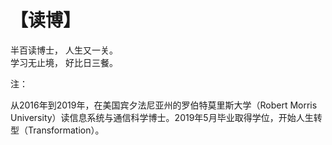 # 【读博】

半百读博士， 人生又一关。  
学习无止境， 好比日三餐。

注：

从2016年到2019年，在美国宾夕法尼亚州的罗伯特莫里斯大学（Robert Morris University）读信息系统与通信科学博士。2019年5月毕业取得学位，开始人生转型（Transformation）。
